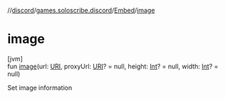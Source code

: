 //[discord](../../../index.md)/[games.soloscribe.discord](../index.md)/[Embed](index.md)/[image](image.md)

# image

[jvm]\
fun [image](image.md)(url: [URI](https://docs.oracle.com/javase/8/docs/api/java/net/URI.html), proxyUrl: [URI](https://docs.oracle.com/javase/8/docs/api/java/net/URI.html)? = null, height: [Int](https://kotlinlang.org/api/latest/jvm/stdlib/kotlin-stdlib/kotlin/-int/index.html)? = null, width: [Int](https://kotlinlang.org/api/latest/jvm/stdlib/kotlin-stdlib/kotlin/-int/index.html)? = null)

Set image information
